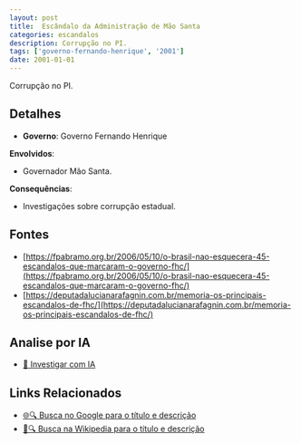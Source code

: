 ```yaml
---
layout: post
title:  Escândalo da Administração de Mão Santa
categories: escandalos
description: Corrupção no PI.
tags: ['governo-fernando-henrique', '2001']
date: 2001-01-01
---
```


Corrupção no PI.

## Detalhes
- **Governo**: Governo Fernando Henrique

**Envolvidos**:
- Governador Mão Santa.


**Consequências**:
- Investigações sobre corrupção estadual.


## Fontes
- [https://fpabramo.org.br/2006/05/10/o-brasil-nao-esquecera-45-escandalos-que-marcaram-o-governo-fhc/](https://fpabramo.org.br/2006/05/10/o-brasil-nao-esquecera-45-escandalos-que-marcaram-o-governo-fhc/)
- [https://deputadalucianarafagnin.com.br/memoria-os-principais-escandalos-de-fhc/](https://deputadalucianarafagnin.com.br/memoria-os-principais-escandalos-de-fhc/)


## Analise por IA
- [🤖 Investigar com IA](https://www.perplexity.ai/search?q=Esc%C3%A2ndalo%20da%20Administra%C3%A7%C3%A3o%20de%20M%C3%A3o%20Santa%20Corrup%C3%A7%C3%A3o%20no%20PI.%20Governo%20Fernando%20Henrique)

## Links Relacionados
- [🌐🔍 Busca no Google para o título e descrição](https://www.google.com/search?q=Esc%C3%A2ndalo%20da%20Administra%C3%A7%C3%A3o%20de%20M%C3%A3o%20Santa%20Corrup%C3%A7%C3%A3o%20no%20PI.%20Governo%20Fernando%20Henrique)
- [📖🔍 Busca na Wikipedia para o título e descrição](https://pt.wikipedia.org/w/index.php?search=Esc%C3%A2ndalo%20da%20Administra%C3%A7%C3%A3o%20de%20M%C3%A3o%20Santa%20Corrup%C3%A7%C3%A3o%20no%20PI.%20Governo%20Fernando%20Henrique)

